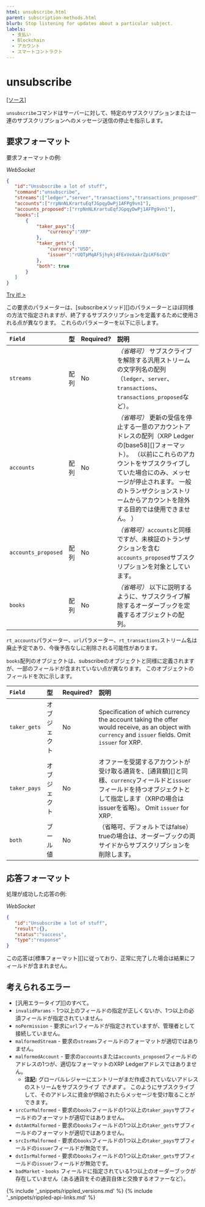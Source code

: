 ```yaml
---
html: unsubscribe.html
parent: subscription-methods.html
blurb: Stop listening for updates about a particular subject.
labels:
  - 支払い
  - Blockchain
  - アカウント
  - スマートコントラクト
---
```


# unsubscribe
[[ソース]](https://github.com/ripple/rippled/blob/master/src/ripple/rpc/handlers/Unsubscribe.cpp "Source")

`unsubscribe`コマンドはサーバーに対して、特定のサブスクリプションまたは一連のサブスクリプションへのメッセージ送信の停止を指示します。

## 要求フォーマット
要求フォーマットの例:

<!-- MULTICODE_BLOCK_START -->

*WebSocket*

```json
{
   "id":"Unsubscribe a lot of stuff",
   "command":"unsubscribe",
   "streams":["ledger","server","transactions","transactions_proposed"],
   "accounts":["rrpNnNLKrartuEqfJGpqyDwPj1AFPg9vn1"],
   "accounts_proposed":["rrpNnNLKrartuEqfJGpqyDwPj1AFPg9vn1"],
   "books":[
       {
           "taker_pays":{
               "currency":"XRP"
           },
           "taker_gets":{
               "currency":"USD",
               "issuer":"rUQTpMqAF5jhykj4FExVeXakrZpiKF6cQV"
           },
           "both": true
       }
   ]
}
```

<!-- MULTICODE_BLOCK_END -->

[Try it! >](websocket-api-tool.html#unsubscribe)

この要求のパラメーターは、\[subscribeメソッド\]\[\]のパラメーターとほぼ同様の方法で指定されますが、終了するサブスクリプションを定義するために使用される点が異なります。 これらのパラメーターを以下に示します。

| `Field`             | 型  | Required? | 説明                                                                                                                                                          |
|:------------------- |:-- |:--------- |:----------------------------------------------------------------------------------------------------------------------------------------------------------- |
| `streams`           | 配列 | No        | _（省略可）_ サブスクライブを解除する汎用ストリームの文字列名の配列（`ledger`、`server`、`transactions`、`transactions_proposed`など）。                                                            |
| `accounts`          | 配列 | No        | _（省略可）_ 更新の受信を停止する一意のアカウントアドレスの配列（XRP Ledgerの\[base58\]\[\]フォーマット）。 （以前にこれらのアカウントをサブスクライブしていた場合にのみ、メッセージが停止されます。 一般のトランザクションストリームからアカウントを除外する目的では使用できません。 ） |
| `accounts_proposed` | 配列 | No        | _（省略可）_`accounts`と同様ですが、未検証のトランザクションを含む`accounts_proposed`サブスクリプションを対象としています。                                                                             |
| `books`             | 配列 | No        | _（省略可）_ 以下に説明するように、サブスクライブ解除するオーダーブックを定義するオブジェクトの配列。                                                                                                        |

`rt_accounts`パラメーター、`url`パラメーター、`rt_transactions`ストリーム名は廃止予定であり、今後予告なしに削除される可能性があります。

`books`配列のオブジェクトは、subscribeのオブジェクトと同様に定義されますが、一部のフィールドが含まれていない点が異なります。 このオブジェクトのフィールドを次に示します。

| `Field`      | 型      | Required? | 説明                                                                                                                                                   |
|:------------ |:------ |:--------- |:---------------------------------------------------------------------------------------------------------------------------------------------------- |
| `taker_gets` | オブジェクト | No        | Specification of which currency the account taking the offer would receive, as an object with `currency` and `issuer` fields. Omit `issuer` for XRP. |
| `taker_pays` | オブジェクト | No        | オファーを受諾するアカウントが受け取る通貨を、\[通貨額\]\[\]と同様、`currency`フィールドと`issuer`フィールドを持つオブジェクトとして指定します（XRPの場合はissuerを省略）。 Omit `issuer` for XRP.                       |
| `both`       | ブール値   | No        | （省略可、デフォルトではfalse）trueの場合は、オーダーブックの両サイドからサブスクリプションを削除します。                                                                                            |

## 応答フォーマット

処理が成功した応答の例:

<!-- MULTICODE_BLOCK_START -->

*WebSocket*

```json
{
   "id":"Unsubscribe a lot of stuff",
   "result":{},
   "status":"success",
   "type":"response"
}
```

<!-- MULTICODE_BLOCK_END -->

この応答は\[標準フォーマット\]\[\]に従っており、正常に完了した場合は結果にフィールドが含まれません。

## 考えられるエラー

* \[汎用エラータイプ\]\[\]のすべて。
* `invalidParams` - 1つ以上のフィールドの指定が正しくないか、1つ以上の必須フィールドが指定されていません。
* `noPermission` - 要求に`url`フィールドが指定されていますが、管理者として接続していません。
* `malformedStream` - 要求の`streams`フィールドのフォーマットが適切ではありません。
* `malformedAccount` - 要求の`accounts`または`accounts_proposed`フィールドのアドレスの1つが、適切なフォーマットのXRP Ledgerアドレスではありません。
    * **注記:** グローバルレジャーにエントリーがまだ作成されていないアドレスのストリームをサブスクライブ _できます_ 。 このようにサブスクライブして、そのアドレスに資金が供給されたらメッセージを受け取ることができます。
* `srcCurMalformed` - 要求の`books`フィールドの1つ以上の`taker_pays`サブフィールドのフォーマットが適切ではありません。
* `dstAmtMalformed` - 要求の`books`フィールドの1つ以上の`taker_gets`サブフィールドのフォーマットが適切ではありません。
* `srcIsrMalformed` - 要求の`books`フィールドの1つ以上の`taker_pays`サブフィールドの`issuer`フィールドが無効です。
* `dstIsrMalformed` - 要求の`books`フィールドの1つ以上の`taker_gets`サブフィールドの`issuer`フィールドが無効です。
* `badMarket` - `books` フィールドに指定されている1つ以上のオーダーブックが存在していません（ある通貨をその通貨自体と交換するオファーなど）。


{% include '_snippets/rippled_versions.md' %}
{% include '_snippets/rippled-api-links.md' %}
